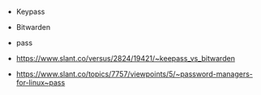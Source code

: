 - Keypass
- Bitwarden
- pass

- https://www.slant.co/versus/2824/19421/~keepass_vs_bitwarden
- https://www.slant.co/topics/7757/viewpoints/5/~password-managers-for-linux~pass
